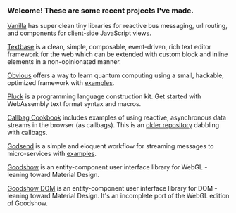 ### Welcome! These are some recent projects I've made.

[Vanilla](https://github.com/simplygreatwork/vanilla) has super clean tiny libraries for reactive bus messaging, url routing, and components for client-side JavaScript views.

[Textbase](https://github.com/simplygreatwork/textbase) is a clean, simple, composable, event-driven, rich text editor framework for the web which can be extended with custom block and inline elements in a non-opinionated manner.

[Obvious](https://github.com/simplygreatwork/obvious) offers a way to learn quantum computing using a small, hackable, optimized framework with [examples](https://github.com/simplygreatwork/obvious/tree/master/examples).

[Pluck](https://github.com/simplygreatwork/pluck) is a programming language construction kit. Get started with WebAssembly text format syntax and macros.

[Callbag Cookbook](https://github.com/simplygreatwork/callbag-cookbook) includes examples of using reactive, asynchronous data streams in the browser (as callbags). This is an [older repository](https://github.com/simplygreatwork/streaming) dabbling with callbags.

[Godsend](https://github.com/simplygreatwork/godsend) is a simple and eloquent workflow for streaming messages to micro-services with [examples](https://github.com/simplygreatwork/godsend-examples/tree/master/examples).

[Goodshow](https://github.com/simplygreatwork/goodshow) is an entity-component user interface library for WebGL - leaning toward Material Design.

[Goodshow DOM](https://github.com/simplygreatwork/goodshow-dom) is an entity-component user interface library for DOM - leaning toward Material Design. It's an incomplete port of the WebGL edition of Goodshow.

<!--
**simplygreatwork/simplygreatwork** is a ✨ _special_ ✨ repository because its `README.md` (this file) appears on your GitHub profile.

Here are some ideas to get you started:

👋
- 🔭 I’m currently working on ...
- 🌱 I’m currently learning ...
- 👯 I’m looking to collaborate on ...
- 🤔 I’m looking for help with ...
- 💬 Ask me about ...
- 📫 How to reach me: ...
- 😄 Pronouns: ...
- ⚡ Fun fact: ...
-->

